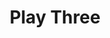 ---
title: Play Three
description: This is a main page.
permalink: /play3

layout: post
sidenav: plays
---